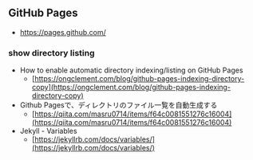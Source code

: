 ## GitHub Pages
- https://pages.github.com/

### show directory listing
- How to enable automatic directory indexing/listing on GitHub Pages
  - [https://ongclement.com/blog/github-pages-indexing-directory-copy](https://ongclement.com/blog/github-pages-indexing-directory-copy)
- Github Pagesで、ディレクトリのファイル一覧を自動生成する
  - [https://qiita.com/masru0714/items/f64c0081551276c16004](https://qiita.com/masru0714/items/f64c0081551276c16004)
- Jekyll - Variables
  - [https://jekyllrb.com/docs/variables/](https://jekyllrb.com/docs/variables/)
